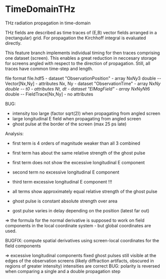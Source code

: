 # TimeDomainTHz
THz radiation propagation in time-domain

THz fields are described as time traces of (E,B) vector fields
arranged in a (rectangular) grid. For propagation the Kirchhoff integral
is evaluated directly.

This feature branch implements individual timing for then traces
comprising one dataset (screen). This enables a great reduction
in neccesary storage for screens angled with respect to
the direction of propagation. Still, all traces have common
time-step and length.

file format
file.hdf5
    - dataset "ObservationPosition"
        - array Nx*Ny*3 double -- Vector[Nx,Ny]
        - attributes Nx, Ny
    - dataset "ObservationTime"
        - array Nx*Ny double -- t0
        - attributes Nt, dt
    - dataset "ElMagField"
        - array Nx*Ny*Nt*6 double -- FieldTrace[Nx,Ny]
        - no attributes 

BUG:

- intensity too large (factor sqrt(2)) when propagating from angled screen
- large longitudinal E field when propagating from angled screen
- ghost pulse at the border of the screen (max 25 ps late) 

Analysis:

- first term is 4 orders of magnitude weaker than all 3 combined
- first term has about the same relative strength of the ghost pulse
- first term does not show the excessive longitudinal E component

- second term no excessive longitudinal E component
- third term excessive longitudinal E component !!!

- all terms show approximately equal relative strength of the ghost pulse
- ghost pulse is constant absolute strength over area
- gost pulse varies in delay depending on the position (latest far out)

=> the formula for the normal derivative is supposed to work on field
components in the local coordinate system - but global coordinates are used.

BUGFIX: compute spatial derivatives using screen-local coordinates for the field components

=>  excessive longitudinal components fixed
    ghost pulses still visible at the edges of the observation screens
    (likely diffraction artifacts, obscured in regions of greater intensity)
    intensities are correct
    BUG: polarity is reversed when comparing a single and a double propagation step

